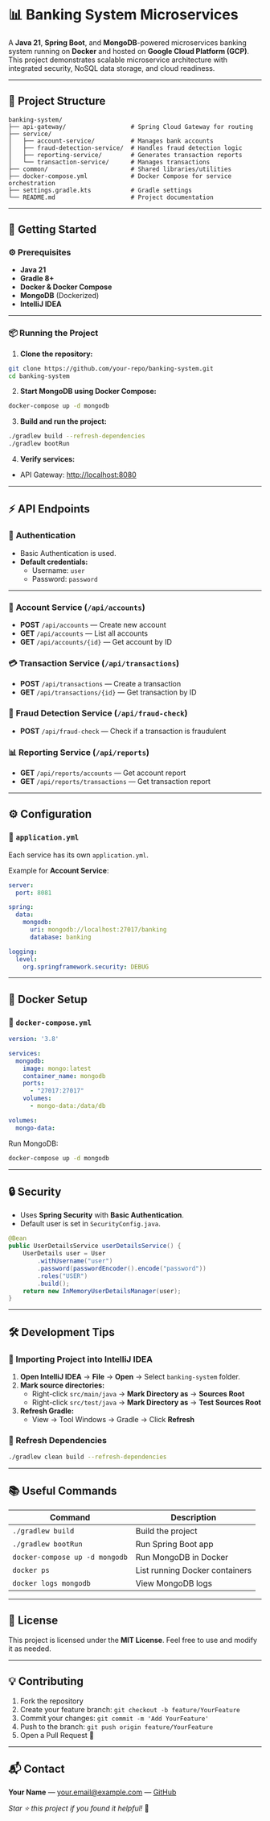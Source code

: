 # 📊 Banking System Microservices

A **Java 21**, **Spring Boot**, and **MongoDB**-powered microservices banking system running on **Docker** and hosted on **Google Cloud Platform (GCP)**. This project demonstrates scalable microservice architecture with integrated security, NoSQL data storage, and cloud readiness.

---

## 📁 Project Structure

```
banking-system/
├── api-gateway/                  # Spring Cloud Gateway for routing
├── service/
│   ├── account-service/          # Manages bank accounts
│   ├── fraud-detection-service/  # Handles fraud detection logic
│   ├── reporting-service/        # Generates transaction reports
│   └── transaction-service/      # Manages transactions
├── common/                       # Shared libraries/utilities
├── docker-compose.yml            # Docker Compose for service orchestration
├── settings.gradle.kts           # Gradle settings
└── README.md                     # Project documentation
```

---

## 🚀 Getting Started

### ⚙️ Prerequisites

- **Java 21**
- **Gradle 8+**
- **Docker & Docker Compose**
- **MongoDB** (Dockerized)
- **IntelliJ IDEA**

---

### 📦 Running the Project

1. **Clone the repository:**

```bash
git clone https://github.com/your-repo/banking-system.git
cd banking-system
```

2. **Start MongoDB using Docker Compose:**

```bash
docker-compose up -d mongodb
```

3. **Build and run the project:**

```bash
./gradlew build --refresh-dependencies
./gradlew bootRun
```

4. **Verify services:**

- API Gateway: [http://localhost:8080](http://localhost:8080)

---

## ⚡ API Endpoints

### 🔑 **Authentication**

- Basic Authentication is used.
- **Default credentials:**
    - Username: `user`
    - Password: `password`

---

### 🏦 **Account Service** (`/api/accounts`)

- **POST** `/api/accounts` — Create new account
- **GET** `/api/accounts` — List all accounts
- **GET** `/api/accounts/{id}` — Get account by ID

### 💳 **Transaction Service** (`/api/transactions`)

- **POST** `/api/transactions` — Create a transaction
- **GET** `/api/transactions/{id}` — Get transaction by ID

### 🚨 **Fraud Detection Service** (`/api/fraud-check`)

- **POST** `/api/fraud-check` — Check if a transaction is fraudulent

### 📊 **Reporting Service** (`/api/reports`)

- **GET** `/api/reports/accounts` — Get account report
- **GET** `/api/reports/transactions` — Get transaction report

---

## ⚙️ Configuration

### 📂 `application.yml`

Each service has its own `application.yml`.

Example for **Account Service**:

```yaml
server:
  port: 8081

spring:
  data:
    mongodb:
      uri: mongodb://localhost:27017/banking
      database: banking

logging:
  level:
    org.springframework.security: DEBUG
```

---

## 🐳 Docker Setup

### 📂 `docker-compose.yml`

```yaml
version: '3.8'

services:
  mongodb:
    image: mongo:latest
    container_name: mongodb
    ports:
      - "27017:27017"
    volumes:
      - mongo-data:/data/db

volumes:
  mongo-data:
```

Run MongoDB:

```bash
docker-compose up -d mongodb
```

---

## 🔒 Security

- Uses **Spring Security** with **Basic Authentication**.
- Default user is set in `SecurityConfig.java`.

```java
@Bean
public UserDetailsService userDetailsService() {
    UserDetails user = User
        .withUsername("user")
        .password(passwordEncoder().encode("password"))
        .roles("USER")
        .build();
    return new InMemoryUserDetailsManager(user);
}
```

---

## 🛠️ Development Tips

### 🧩 Importing Project into IntelliJ IDEA

1. **Open IntelliJ IDEA** → **File** → **Open** → Select `banking-system` folder.
2. **Mark source directories:**
    - Right-click `src/main/java` → **Mark Directory as** → **Sources Root**
    - Right-click `src/test/java` → **Mark Directory as** → **Test Sources Root**
3. **Refresh Gradle:**
    - View → Tool Windows → Gradle → Click **Refresh**

### 🔄 Refresh Dependencies

```bash
./gradlew clean build --refresh-dependencies
```

---

## 📚 Useful Commands

| Command                         | Description                          |
|---------------------------------|--------------------------------------|
| `./gradlew build`               | Build the project                    |
| `./gradlew bootRun`             | Run Spring Boot app                  |
| `docker-compose up -d mongodb`  | Run MongoDB in Docker                |
| `docker ps`                     | List running Docker containers       |
| `docker logs mongodb`           | View MongoDB logs                    |

---

## 📖 License

This project is licensed under the **MIT License**. Feel free to use and modify it as needed.

---

## 💡 Contributing

1. Fork the repository
2. Create your feature branch: `git checkout -b feature/YourFeature`
3. Commit your changes: `git commit -m 'Add YourFeature'`
4. Push to the branch: `git push origin feature/YourFeature`
5. Open a Pull Request 🚀

---

## 📬 Contact

**Your Name** — [your.email@example.com](mailto:your.email@example.com) — [GitHub](https://github.com/your-github)

_Star ⭐ this project if you found it helpful!_ 🚀

